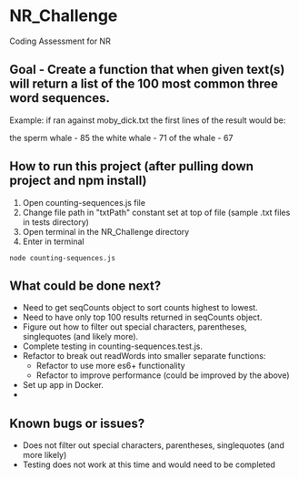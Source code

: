 # NR_Challenge
Coding Assessment for NR 

## Goal - Create a function that when given text(s) will return a list of the 100 most common three word sequences.
Example: if ran against moby_dick.txt the first lines of the result would be:

the sperm whale - 85
the white whale - 71
of the whale - 67


## How to run this project (after pulling down project and npm install)
1. Open counting-sequences.js file
2. Change file path in "txtPath" constant set at top of file (sample .txt files in tests directory)
3. Open terminal in the NR_Challenge directory
4. Enter in terminal 
```
node counting-sequences.js
```


## What could be done next? 
- Need to get seqCounts object to sort counts highest to lowest.
- Need to have only top 100 results returned in seqCounts object.
- Figure out how to filter out special characters, parentheses, singlequotes (and likely more).
- Complete testing in counting-sequences.test.js.
- Refactor to break out readWords into smaller separate functions: 
    - Refactor to use more es6+ functionality
    - Refactor to improve performance (could be improved by the above)
- Set up app in Docker.
- 


## Known bugs or issues?
- Does not filter out special characters, parentheses, singlequotes (and more likely)
- Testing does not work at this time and would need to be completed 
